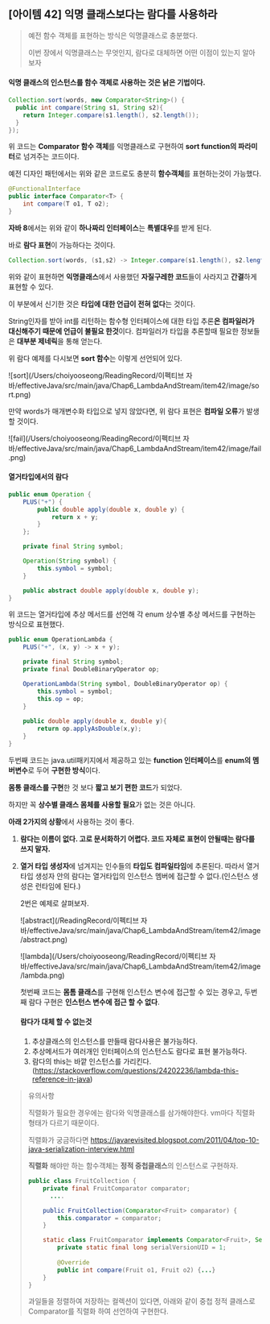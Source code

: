 ## [아이템 42] 익명 클래스보다는 람다를 사용하라



>예전 함수 객체를 표현하는 방식은 익명클래스로 충분했다.
>
>이번 장에서 익명클래스는 무엇인지, 람다로 대체하면 어떤 이점이 있는지 알아보자



#### 익명 클래스의 인스턴스를 함수 객체로 사용하는 것은 낡은 기법이다.



```java
Collection.sort(words, new Comparator<String>() {
  public int compare(String s1, String s2){
    return Integer.compare(s1.length(), s2.length());
  }
});
```



위 코드는 **Comparator 함수 객체**를 익명클래스로 구현하여 **sort function의 파라미터**로 넘겨주는 코드이다.

예전 디자인 패턴에서는 위와 같은 코드로도 충분히 **함수객체**를 표현하는것이 가능했다.

```java
@FunctionalInterface
public interface Comparator<T> {
    int compare(T o1, T o2);
}
```



**자바 8**에서는 위와 같이 **하나짜리 인터페이스**는 **특별대우**를 받게 된다.

바로 **람다 표현**이 가능하다는 것이다.

```java
Collection.sort(words, (s1,s2) -> Integer.compare(s1.length(), s2.length()));
```



위와 같이 표현하면 **익명클래스**에서 사용했던 **자질구레한 코드**들이 사라지고 **간결**하게 표현할 수 있다.

이 부분에서 신기한 것은 **타입에 대한 언급이 전혀 없다**는 것이다.

String인자를 받아 int를 리턴하는 함수형 인터페이스에 대한 타입 추론**은 컴파일러가 대신해주기 때문에 언급이 불필요 한것**이다.
컴파일러가 타입을 추론할때 필요한 정보들은 **대부분 제네릭**을 통해 얻는다.


위 람다 예제를 다시보면 **sort 함수**는 이렇게 선언되어 있다.

![sort](/Users/choiyooseong/ReadingRecord/이펙티브 자바/effectiveJava/src/main/java/Chap6_LambdaAndStream/item42/image/sort.png)

만약 words가 매개변수화 타입으로 넣지 않았다면, 위 람다 표현은 **컴파일 오류**가 발생할 것이다.

![fail](/Users/choiyooseong/ReadingRecord/이펙티브 자바/effectiveJava/src/main/java/Chap6_LambdaAndStream/item42/image/fail.png)

#### 열거타입에서의 람다

```java
public enum Operation {
    PLUS("+") {
        public double apply(double x, double y) {
            return x + y;
        }
    };

    private final String symbol;

    Operation(String symbol) {
        this.symbol = symbol;
    }

    public abstract double apply(double x, double y);
}

```



위 코드는 열거타입에 추상 메서드를 선언해 각 enum 상수별 추상 메서드를 구현하는 방식으로 표현했다.

```java
public enum OperationLambda {
    PLUS("+", (x, y) -> x + y);

    private final String symbol;
    private final DoubleBinaryOperator op;

    OperationLambda(String symbol, DoubleBinaryOperator op) {
        this.symbol = symbol;
        this.op = op;
    }
    
    public double apply(double x, double y){
        return op.applyAsDouble(x,y);
    }
}
```

두번째 코드는 java.util패키지에서 제공하고 있는 **function 인터페이스**를 **enum의 멤버변수**로 두어 **구현한 방식**이다.

**몸통 클래스를 구현**한 것 보다 **짧고 보기 편한 코드**가 되었다.



하지만 꼭 **상수별 클래스 몸체를 사용할 필요**가 없는 것은 아니다.

**아래 2가지의 상황**에서 사용하는 것이 좋다.



1. **람다는 이름이 없다. 고로 문서화하기 어렵다. 코드 자체로 표현이 안될때는 람다를 쓰지 말자.**

2. **열거 타입 생성자**에 넘겨지는 인수들의 **타입도 컴파일타임**에 추론된다.  따라서 열거 타입 생성자 안의 람다는 열거타입의 인스턴스 멤버에 접근할 수 없다.(인스턴스 생성은 런타임에 된다.)

   2번은 예제로 살펴보자.

   ![abstract](/ReadingRecord/이펙티브 자바/effectiveJava/src/main/java/Chap6_LambdaAndStream/item42/image/abstract.png)

   

   

   ![lambda](/Users/choiyooseong/ReadingRecord/이펙티브 자바/effectiveJava/src/main/java/Chap6_LambdaAndStream/item42/image/lambda.png)

   

   첫번째 코드는 **몸톰 클래스**를 구현해 인스턴스 변수에 접근할 수 있는 경우고, 두번째 람다 구현은 **인스턴스 변수에 접근 할 수 없다**.

   

   #### 람다가 대체 할 수 없는것

   1. 추상클래스의 인스턴스를 만들때 람다사용은 불가능하다.
   2. 추상메서드가 여러개인 인터페이스의 인스턴스도 람다로 표현 불가능하다.
   3. 람다의 this는 바깥 인스턴스를 가리킨다. (https://stackoverflow.com/questions/24202236/lambda-this-reference-in-java)



> 유의사항
>
> 직렬화가 필요한 경우에는  람다와 익명클래스를 삼가해야한다. vm마다 직렬화 형태가 다르기 때문이다.
>
> 직렬화가 궁금하다면 https://javarevisited.blogspot.com/2011/04/top-10-java-serialization-interview.html
>
> **직렬화** 해야만 하는 함수객체는 **정적 중첩클래스**의 인스턴스로 구현하자.
>
>
> ```java
> public class FruitCollection {
>     private final FruitComparator comparator;
> 		....
> 
>     public FruitCollection(Comparator<Fruit> comparator) {
>         this.comparator = comparator;
>     }
> 
>     static class FruitComparator implements Comparator<Fruit>, Serializable {
>         private static final long serialVersionUID = 1;
>         
>         @Override
>         public int compare(Fruit o1, Fruit o2) {...}
>     }
> }
> ```
>
> 과일들을 정렬하여 저장하는 컬렉션이 있다면, 아래와 같이 중첩 정적 클래스로 Comparator를 직렬화 하여 선언하여 구현한다.







